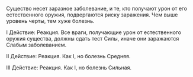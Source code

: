 Существо несет заразное заболевание, и те, кто получают урон от его естественного оружия, подвергаются риску заражения. Чем выше уровень черты, тем хуже болезнь.

I Действие: Реакция. Все враги, получающие урон от естественного оружия существа, должны сдать тест Силы, иначе они заражаются Слабым заболеванием.

II Действие: Реакция. Как I, но болезнь Средняя.

III Действие: Реакция. Как I, но болезнь Сильная.